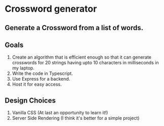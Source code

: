 # Crossword generator

## Generate a Crossword from a list of words.

## Goals
1. Create an algorithm that is efficient enough so that it can generate crosswords for 20 strings having upto 10 characters in milliseconds in my laptop.
2. Write the code in Typescript.
3. Use Express for a backend.
4. Host it for easy access.

## Design Choices
1. Vanilla CSS (At last an opportunity to learn it!)
2. Server Side Rendering (I think it's better for a simple project)
